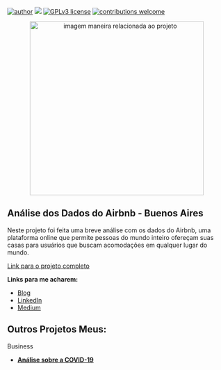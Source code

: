 [![author](https://img.shields.io/badge/author-Thais.Helena-red.svg)](https://www.linkedin.com/in/thais-helena-palma-9021a183/) [![](https://img.shields.io/badge/python-3.7+-blue.svg)](https://www.python.org/downloads/release/python-365/) [![GPLv3 license](https://img.shields.io/badge/License-GPLv3-blue.svg)](http://perso.crans.org/besson/LICENSE.html) [![contributions welcome](https://img.shields.io/badge/contributions-welcome-brightgreen.svg?style=flat)](https://github.com/rafaelnduarte/portfolio/issues)

<p align="center">
  <img src="https://images.unsplash.com/photo-1611599654038-84ebdcde6598?ixlib=rb-4.0.3&ixid=MnwxMjA3fDB8MHxwaG90by1wYWdlfHx8fGVufDB8fHx8&auto=format&fit=crop&w=1074&q=80" alt="imagem maneira relacionada ao projeto"height=400px >
</p>

## Análise dos Dados do Airbnb - Buenos Aires

Neste projeto foi feita uma breve análise com os dados do Airbnb, uma plataforma online que permite pessoas do mundo inteiro ofereçam suas casas para usuários que buscam acomodações em qualquer lugar do mundo.

[Link para o projeto completo](https://github.com/Tha-Helena/Analise_de_Dados_Airbnb_Buenos_Aires/blob/main/Projeto_01_Analisando_os_Dados_do_Airbnb.ipynb)

**Links para me acharem:**
* [Blog](https://github.com/Tha-Helena)
* [LinkedIn](https://www.linkedin.com/in/thais-helena-palma-9021a183/)
* [Medium](https://medium.com/@thais.helena.palma)





## Outros Projetos Meus:

Business
* **[Análise sobre a COVID-19](https://tinyurl.com/yuzycjhh)**

